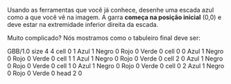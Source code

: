 Usando as ferramentas que você já conhece, desenhe uma escada azul como a que você vê na imagem. A garra **começa na posição inicial** (0,0) e deve estar na extremidade inferior direita da escada.

Muito complicado? Nós mostramos como o tabuleiro final deve ser:

<gs-board>
  GBB/1.0
    size 4 4
    cell 0 1 Azul 1 Negro 0 Rojo 0 Verde 0
    cell 0 0 Azul 1 Negro 0 Rojo 0 Verde 0
    cell 1 1 Azul 1 Negro 0 Rojo 0 Verde 0
    cell 2 0 Azul 1 Negro 0 Rojo 0 Verde 0
    cell 1 0 Azul 1 Negro 0 Rojo 0 Verde 0
    cell 0 2 Azul 1 Negro 0 Rojo 0 Verde 0
    head 2 0
<gs-board>


